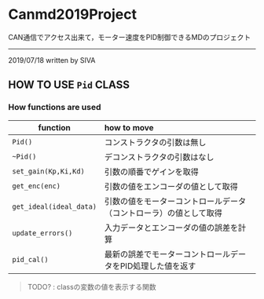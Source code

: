 # Canmd2019Project
CAN通信でアクセス出来て，モーター速度をPID制御できるMDのプロジェクト

---

2019/07/18 written by SIVA
## HOW TO USE `Pid` CLASS
### How functions are used

 function | how to move 
--|:--
`Pid()` | コンストラクタの引数は無し
`~Pid()` | デコンストラクタの引数はなし
`set_gain(Kp,Ki,Kd)` | 引数の順番でゲインを取得
`get_enc(enc)` | 引数の値をエンコーダの値として取得
`get_ideal(ideal_data)` | 引数の値をモーターコントロールデータ（コントローラ）の値として取得
`update_errors()` | 入力データとエンコーダの値の誤差を計算
`pid_cal()` | 最新の誤差でモーターコントロールデータをPID処理した値を返す

> TODO? : classの変数の値を表示する関数
